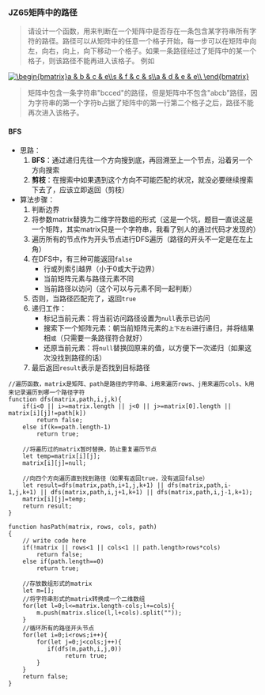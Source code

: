 ### JZ65矩阵中的路径
>请设计一个函数，用来判断在一个矩阵中是否存在一条包含某字符串所有字符的路径。路径可以从矩阵中的任意一个格子开始，每一步可以在矩阵中向左，向右，向上，向下移动一个格子。如果一条路径经过了矩阵中的某一个格子，则该路径不能再进入该格子。 例如

<a href="https://www.codecogs.com/eqnedit.php?latex=\begin{bmatrix}a&space;&&space;b&space;&&space;c&space;&&space;e\\s&space;&&space;f&space;&&space;c&space;&&space;s\\a&space;&&space;d&space;&&space;e&space;&&space;e\\&space;\end{bmatrix}" target="_blank"><img src="https://latex.codecogs.com/png.latex?\begin{bmatrix}a&space;&&space;b&space;&&space;c&space;&&space;e\\s&space;&&space;f&space;&&space;c&space;&&space;s\\a&space;&&space;d&space;&&space;e&space;&&space;e\\&space;\end{bmatrix}" title="\begin{bmatrix}a & b & c & e\\s & f & c & s\\a & d & e & e\\ \end{bmatrix}" /></a>
>矩阵中包含一条字符串"bcced"的路径，但是矩阵中不包含"abcb"路径，因为字符串的第一个字符b占据了矩阵中的第一行第二个格子之后，路径不能再次进入该格子。

#### BFS
- 思路：
	1. **BFS**：通过递归先往一个方向搜到底，再回溯至上一个节点，沿着另一个方向搜索
	2. **剪枝**：在搜索中如果遇到这个方向不可能匹配的状况，就没必要继续搜索下去了，应该立即返回（剪枝）
- 算法步骤：
	1. 判断边界
	2. 将参数matrix替换为二维字符数组的形式（这是一个坑，题目一直说这是一个矩阵，其实matrix只是一个字符串，我看了别人的通过代码才发现的）
	3. 遍历所有的节点作为开头节点进行DFS遍历（路径的开头不一定是在左上角）
	4. 在DFS中，有三种可能返回`false`
		- 行或列索引越界（小于0或大于边界）
		- 当前矩阵元素与路径元素不同
		- 当前路径以访问（这个可以与元素不同一起判断）
	5. 否则，当路径匹配完了，返回`true`
	6. 递归工作：
		- 标记当前元素：将当前访问路径设置为`null`表示已访问
		- 搜索下一个矩阵元素：朝当前矩阵元素的`上下左右`进行递归，并将结果相`或`（只需要一条路径符合就好）
		- 还原当前元素：将`null`替换回原来的值，以方便下一次递归（如果这次没找到路径的话）
	7. 最后返回`result`表示是否找到目标路径

```
//遍历函数，matrix是矩阵、path是路径的字符串、i用来遍历rows、j用来遍历cols、k用来记录遍历到哪一个路径字符
function dfs(matrix,path,i,j,k){
	if(i<0 || i>=matrix.length || j<0 || j>=matrix[0].length || matrix[i][j]!=path[k])
		return false;
	else if(k==path.length-1)
		return true;
	
    //将遍历过的matrix暂时替换，防止重复遍历节点
	let temp=matrix[i][j];
	matrix[i][j]=null;
	
    //向四个方向遍历直到找到路径（如果有返回true，没有返回false）
	let result=dfs(matrix,path,i+1,j,k+1) || dfs(matrix,path,i-1,j,k+1) || dfs(matrix,path,i,j+1,k+1) || dfs(matrix,path,i,j-1,k+1);
	matrix[i][j]=temp;
	return result;
}

function hasPath(matrix, rows, cols, path)
{
    // write code here
    if(!matrix || rows<1 || cols<1 || path.length>rows*cols)
        return false;
    else if(path.length==0)
        return true;
    
    //存放数组形式的matrix
    let m=[];
    //将字符串形式的matrix转换成一个二维数组
    for(let l=0;l<=matrix.length-cols;l+=cols){
    	m.push(matrix.slice(l,l+cols).split(""));
    }
    //循环所有的路径开头节点
    for(let i=0;i<rows;i++){
        for(let j=0;j<cols;j++){
           if(dfs(m,path,i,j,0))
            	return true;
        }
    }
    return false;
}
```





